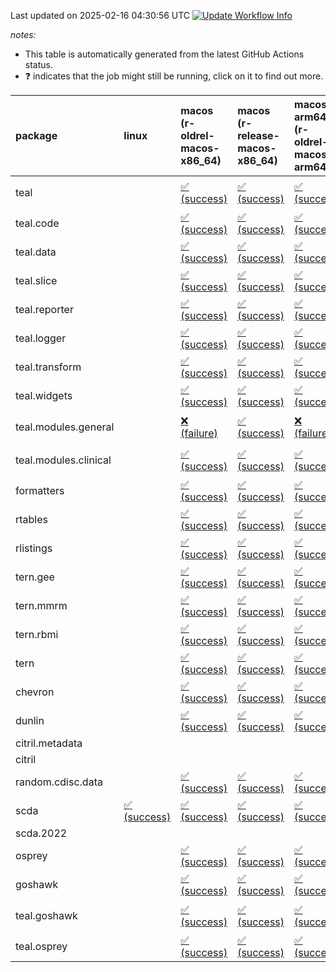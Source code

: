Last updated on 2025-02-16 04:30:56 UTC [![Update Workflow
Info](https://github.com/averissimo/verdepcheck-status/actions/workflows/update.yaml/badge.svg)](https://github.com/averissimo/verdepcheck-status/actions/workflows/update.yaml)

*notes:*

-   This table is automatically generated from the latest GitHub Actions
    status.
-   ❓ indicates that the job might still be running, click on it to
    find out more.

<table style="width:100%;">
<colgroup>
<col style="width: 1%" />
<col style="width: 6%" />
<col style="width: 7%" />
<col style="width: 7%" />
<col style="width: 7%" />
<col style="width: 7%" />
<col style="width: 7%" />
<col style="width: 7%" />
<col style="width: 7%" />
<col style="width: 7%" />
<col style="width: 7%" />
<col style="width: 7%" />
<col style="width: 7%" />
<col style="width: 7%" />
</colgroup>
<thead>
<tr class="header">
<th style="text-align: left;">package</th>
<th style="text-align: left;">linux</th>
<th style="text-align: left;">macos (r-oldrel-macos-x86_64)</th>
<th style="text-align: left;">macos (r-release-macos-x86_64)</th>
<th style="text-align: left;">macos-arm64 (r-oldrel-macos-arm64)</th>
<th style="text-align: left;">macos-arm64 (r-release-macos-arm64)</th>
<th style="text-align: left;">nosuggests</th>
<th style="text-align: left;">ubuntu-clang</th>
<th style="text-align: left;">ubuntu-gcc12</th>
<th style="text-align: left;">ubuntu-next</th>
<th style="text-align: left;">ubuntu-release</th>
<th style="text-align: left;">windows (r-devel-windows-x86_64)</th>
<th style="text-align: left;">windows (r-oldrel-windows-x86_64)</th>
<th style="text-align: left;">windows (r-release-windows-x86_64)</th>
</tr>
</thead>
<tbody>
<tr class="odd">
<td style="text-align: left;">teal</td>
<td style="text-align: left;"></td>
<td
style="text-align: left;"><a href="https://github.com/insightsengineering/teal/actions/runs/13351448522/job/37288517213">✅
(success)</a></td>
<td
style="text-align: left;"><a href="https://github.com/insightsengineering/teal/actions/runs/13351448522/job/37288516659">✅
(success)</a></td>
<td
style="text-align: left;"><a href="https://github.com/insightsengineering/teal/actions/runs/13351448522/job/37288517051">✅
(success)</a></td>
<td
style="text-align: left;"><a href="https://github.com/insightsengineering/teal/actions/runs/13351448522/job/37288516421">✅
(success)</a></td>
<td
style="text-align: left;"><a href="https://github.com/insightsengineering/teal/actions/runs/13351448522/job/37288517628">❓
(unkown)</a></td>
<td
style="text-align: left;"><a href="https://github.com/insightsengineering/teal/actions/runs/13351448522/job/37288516319">❓
(unkown)</a></td>
<td
style="text-align: left;"><a href="https://github.com/insightsengineering/teal/actions/runs/13351448522/job/37288516538">❓
(unkown)</a></td>
<td
style="text-align: left;"><a href="https://github.com/insightsengineering/teal/actions/runs/13351448522/job/37288516968">✅
(success)</a></td>
<td
style="text-align: left;"><a href="https://github.com/insightsengineering/teal/actions/runs/13351448522/job/37288517137">✅
(success)</a></td>
<td
style="text-align: left;"><a href="https://github.com/insightsengineering/teal/actions/runs/13351448522/job/37288516062">✅
(success)</a></td>
<td
style="text-align: left;"><a href="https://github.com/insightsengineering/teal/actions/runs/13351448522/job/37288517415">✅
(success)</a></td>
<td
style="text-align: left;"><a href="https://github.com/insightsengineering/teal/actions/runs/13351448522/job/37288516885">✅
(success)</a></td>
</tr>
<tr class="even">
<td style="text-align: left;">teal.code</td>
<td style="text-align: left;"></td>
<td
style="text-align: left;"><a href="https://github.com/insightsengineering/teal.code/actions/runs/13351463782/job/37288550450">✅
(success)</a></td>
<td
style="text-align: left;"><a href="https://github.com/insightsengineering/teal.code/actions/runs/13351463782/job/37288550068">✅
(success)</a></td>
<td
style="text-align: left;"><a href="https://github.com/insightsengineering/teal.code/actions/runs/13351463782/job/37288550319">✅
(success)</a></td>
<td
style="text-align: left;"><a href="https://github.com/insightsengineering/teal.code/actions/runs/13351463782/job/37288549945">✅
(success)</a></td>
<td
style="text-align: left;"><a href="https://github.com/insightsengineering/teal.code/actions/runs/13351463782/job/37288550507">✅
(success)</a></td>
<td
style="text-align: left;"><a href="https://github.com/insightsengineering/teal.code/actions/runs/13351463782/job/37288549619">✅
(success)</a></td>
<td
style="text-align: left;"><a href="https://github.com/insightsengineering/teal.code/actions/runs/13351463782/job/37288549884">✅
(success)</a></td>
<td
style="text-align: left;"><a href="https://github.com/insightsengineering/teal.code/actions/runs/13351463782/job/37288550125">✅
(success)</a></td>
<td
style="text-align: left;"><a href="https://github.com/insightsengineering/teal.code/actions/runs/13351463782/job/37288550251">✅
(success)</a></td>
<td
style="text-align: left;"><a href="https://github.com/insightsengineering/teal.code/actions/runs/13351463782/job/37288549828">✅
(success)</a></td>
<td
style="text-align: left;"><a href="https://github.com/insightsengineering/teal.code/actions/runs/13351463782/job/37288550574">✅
(success)</a></td>
<td
style="text-align: left;"><a href="https://github.com/insightsengineering/teal.code/actions/runs/13351463782/job/37288550179">✅
(success)</a></td>
</tr>
<tr class="odd">
<td style="text-align: left;">teal.data</td>
<td style="text-align: left;"></td>
<td
style="text-align: left;"><a href="https://github.com/insightsengineering/teal.data/actions/runs/13351451936/job/37288523599">✅
(success)</a></td>
<td
style="text-align: left;"><a href="https://github.com/insightsengineering/teal.data/actions/runs/13351451936/job/37288522956">✅
(success)</a></td>
<td
style="text-align: left;"><a href="https://github.com/insightsengineering/teal.data/actions/runs/13351451936/job/37288523367">✅
(success)</a></td>
<td
style="text-align: left;"><a href="https://github.com/insightsengineering/teal.data/actions/runs/13351451936/job/37288522738">✅
(success)</a></td>
<td
style="text-align: left;"><a href="https://github.com/insightsengineering/teal.data/actions/runs/13351451936/job/37288523931">✅
(success)</a></td>
<td
style="text-align: left;"><a href="https://github.com/insightsengineering/teal.data/actions/runs/13351451936/job/37288522616">✅
(success)</a></td>
<td
style="text-align: left;"><a href="https://github.com/insightsengineering/teal.data/actions/runs/13351451936/job/37288522841">✅
(success)</a></td>
<td
style="text-align: left;"><a href="https://github.com/insightsengineering/teal.data/actions/runs/13351451936/job/37288523240">✅
(success)</a></td>
<td
style="text-align: left;"><a href="https://github.com/insightsengineering/teal.data/actions/runs/13351451936/job/37288523478">✅
(success)</a></td>
<td
style="text-align: left;"><a href="https://github.com/insightsengineering/teal.data/actions/runs/13351451936/job/37288522296">✅
(success)</a></td>
<td
style="text-align: left;"><a href="https://github.com/insightsengineering/teal.data/actions/runs/13351451936/job/37288523828">✅
(success)</a></td>
<td
style="text-align: left;"><a href="https://github.com/insightsengineering/teal.data/actions/runs/13351451936/job/37288523145">✅
(success)</a></td>
</tr>
<tr class="even">
<td style="text-align: left;">teal.slice</td>
<td style="text-align: left;"></td>
<td
style="text-align: left;"><a href="https://github.com/insightsengineering/teal.slice/actions/runs/13351458484/job/37288536617">✅
(success)</a></td>
<td
style="text-align: left;"><a href="https://github.com/insightsengineering/teal.slice/actions/runs/13351458484/job/37288536240">✅
(success)</a></td>
<td
style="text-align: left;"><a href="https://github.com/insightsengineering/teal.slice/actions/runs/13351458484/job/37288536473">✅
(success)</a></td>
<td
style="text-align: left;"><a href="https://github.com/insightsengineering/teal.slice/actions/runs/13351458484/job/37288536116">✅
(success)</a></td>
<td
style="text-align: left;"><a href="https://github.com/insightsengineering/teal.slice/actions/runs/13351458484/job/37288536913">✅
(success)</a></td>
<td
style="text-align: left;"><a href="https://github.com/insightsengineering/teal.slice/actions/runs/13351458484/job/37288536072">✅
(success)</a></td>
<td
style="text-align: left;"><a href="https://github.com/insightsengineering/teal.slice/actions/runs/13351458484/job/37288536165">✅
(success)</a></td>
<td
style="text-align: left;"><a href="https://github.com/insightsengineering/teal.slice/actions/runs/13351458484/job/37288536415">✅
(success)</a></td>
<td
style="text-align: left;"><a href="https://github.com/insightsengineering/teal.slice/actions/runs/13351458484/job/37288536555">✅
(success)</a></td>
<td
style="text-align: left;"><a href="https://github.com/insightsengineering/teal.slice/actions/runs/13351458484/job/37288535920">✅
(success)</a></td>
<td
style="text-align: left;"><a href="https://github.com/insightsengineering/teal.slice/actions/runs/13351458484/job/37288536802">✅
(success)</a></td>
<td
style="text-align: left;"><a href="https://github.com/insightsengineering/teal.slice/actions/runs/13351458484/job/37288536346">✅
(success)</a></td>
</tr>
<tr class="odd">
<td style="text-align: left;">teal.reporter</td>
<td style="text-align: left;"></td>
<td
style="text-align: left;"><a href="https://github.com/insightsengineering/teal.reporter/actions/runs/13351453885/job/37288527948">✅
(success)</a></td>
<td
style="text-align: left;"><a href="https://github.com/insightsengineering/teal.reporter/actions/runs/13351453885/job/37288527490">✅
(success)</a></td>
<td
style="text-align: left;"><a href="https://github.com/insightsengineering/teal.reporter/actions/runs/13351453885/job/37288527780">✅
(success)</a></td>
<td
style="text-align: left;"><a href="https://github.com/insightsengineering/teal.reporter/actions/runs/13351453885/job/37288527334">✅
(success)</a></td>
<td
style="text-align: left;"><a href="https://github.com/insightsengineering/teal.reporter/actions/runs/13351453885/job/37288528038">✅
(success)</a></td>
<td
style="text-align: left;"><a href="https://github.com/insightsengineering/teal.reporter/actions/runs/13351453885/job/37288526900">✅
(success)</a></td>
<td
style="text-align: left;"><a href="https://github.com/insightsengineering/teal.reporter/actions/runs/13351453885/job/37288527262">✅
(success)</a></td>
<td
style="text-align: left;"><a href="https://github.com/insightsengineering/teal.reporter/actions/runs/13351453885/job/37288527552">✅
(success)</a></td>
<td
style="text-align: left;"><a href="https://github.com/insightsengineering/teal.reporter/actions/runs/13351453885/job/37288527701">✅
(success)</a></td>
<td
style="text-align: left;"><a href="https://github.com/insightsengineering/teal.reporter/actions/runs/13351453885/job/37288527177">✅
(success)</a></td>
<td
style="text-align: left;"><a href="https://github.com/insightsengineering/teal.reporter/actions/runs/13351453885/job/37288528245">✅
(success)</a></td>
<td
style="text-align: left;"><a href="https://github.com/insightsengineering/teal.reporter/actions/runs/13351453885/job/37288527631">✅
(success)</a></td>
</tr>
<tr class="even">
<td style="text-align: left;">teal.logger</td>
<td style="text-align: left;"></td>
<td
style="text-align: left;"><a href="https://github.com/insightsengineering/teal.logger/actions/runs/13351448641/job/37288517762">✅
(success)</a></td>
<td
style="text-align: left;"><a href="https://github.com/insightsengineering/teal.logger/actions/runs/13351448641/job/37288517225">✅
(success)</a></td>
<td
style="text-align: left;"><a href="https://github.com/insightsengineering/teal.logger/actions/runs/13351448641/job/37288517565">✅
(success)</a></td>
<td
style="text-align: left;"><a href="https://github.com/insightsengineering/teal.logger/actions/runs/13351448641/job/37288516995">✅
(success)</a></td>
<td
style="text-align: left;"><a href="https://github.com/insightsengineering/teal.logger/actions/runs/13351448641/job/37288518082">✅
(success)</a></td>
<td
style="text-align: left;"><a href="https://github.com/insightsengineering/teal.logger/actions/runs/13351448641/job/37288516899">✅
(success)</a></td>
<td
style="text-align: left;"><a href="https://github.com/insightsengineering/teal.logger/actions/runs/13351448641/job/37288517127">✅
(success)</a></td>
<td
style="text-align: left;"><a href="https://github.com/insightsengineering/teal.logger/actions/runs/13351448641/job/37288517496">✅
(success)</a></td>
<td
style="text-align: left;"><a href="https://github.com/insightsengineering/teal.logger/actions/runs/13351448641/job/37288517657">✅
(success)</a></td>
<td
style="text-align: left;"><a href="https://github.com/insightsengineering/teal.logger/actions/runs/13351448641/job/37288516640">✅
(success)</a></td>
<td
style="text-align: left;"><a href="https://github.com/insightsengineering/teal.logger/actions/runs/13351448641/job/37288517963">✅
(success)</a></td>
<td
style="text-align: left;"><a href="https://github.com/insightsengineering/teal.logger/actions/runs/13351448641/job/37288517402">✅
(success)</a></td>
</tr>
<tr class="odd">
<td style="text-align: left;">teal.transform</td>
<td style="text-align: left;"></td>
<td
style="text-align: left;"><a href="https://github.com/insightsengineering/teal.transform/actions/runs/13351456050/job/37288532521">✅
(success)</a></td>
<td
style="text-align: left;"><a href="https://github.com/insightsengineering/teal.transform/actions/runs/13351456050/job/37288531726">✅
(success)</a></td>
<td
style="text-align: left;"><a href="https://github.com/insightsengineering/teal.transform/actions/runs/13351456050/job/37288532195">✅
(success)</a></td>
<td
style="text-align: left;"><a href="https://github.com/insightsengineering/teal.transform/actions/runs/13351456050/job/37288531554">✅
(success)</a></td>
<td
style="text-align: left;"><a href="https://github.com/insightsengineering/teal.transform/actions/runs/13351456050/job/37288532384">✅
(success)</a></td>
<td
style="text-align: left;"><a href="https://github.com/insightsengineering/teal.transform/actions/runs/13351456050/job/37288531099">✅
(success)</a></td>
<td
style="text-align: left;"><a href="https://github.com/insightsengineering/teal.transform/actions/runs/13351456050/job/37288531331">✅
(success)</a></td>
<td
style="text-align: left;"><a href="https://github.com/insightsengineering/teal.transform/actions/runs/13351456050/job/37288531643">✅
(success)</a></td>
<td
style="text-align: left;"><a href="https://github.com/insightsengineering/teal.transform/actions/runs/13351456050/job/37288531823">✅
(success)</a></td>
<td
style="text-align: left;"><a href="https://github.com/insightsengineering/teal.transform/actions/runs/13351456050/job/37288531406">✅
(success)</a></td>
<td
style="text-align: left;"><a href="https://github.com/insightsengineering/teal.transform/actions/runs/13351456050/job/37288532808">✅
(success)</a></td>
<td
style="text-align: left;"><a href="https://github.com/insightsengineering/teal.transform/actions/runs/13351456050/job/37288531934">✅
(success)</a></td>
</tr>
<tr class="even">
<td style="text-align: left;">teal.widgets</td>
<td style="text-align: left;"></td>
<td
style="text-align: left;"><a href="https://github.com/insightsengineering/teal.widgets/actions/runs/13351469163/job/37288573293">✅
(success)</a></td>
<td
style="text-align: left;"><a href="https://github.com/insightsengineering/teal.widgets/actions/runs/13351469163/job/37288572660">✅
(success)</a></td>
<td
style="text-align: left;"><a href="https://github.com/insightsengineering/teal.widgets/actions/runs/13351469163/job/37288573087">✅
(success)</a></td>
<td
style="text-align: left;"><a href="https://github.com/insightsengineering/teal.widgets/actions/runs/13351469163/job/37288572452">✅
(success)</a></td>
<td
style="text-align: left;"><a href="https://github.com/insightsengineering/teal.widgets/actions/runs/13351469163/job/37288573557">✅
(success)</a></td>
<td
style="text-align: left;"><a href="https://github.com/insightsengineering/teal.widgets/actions/runs/13351469163/job/37288572338">✅
(success)</a></td>
<td
style="text-align: left;"><a href="https://github.com/insightsengineering/teal.widgets/actions/runs/13351469163/job/37288572545">✅
(success)</a></td>
<td
style="text-align: left;"><a href="https://github.com/insightsengineering/teal.widgets/actions/runs/13351469163/job/37288572977">✅
(success)</a></td>
<td
style="text-align: left;"><a href="https://github.com/insightsengineering/teal.widgets/actions/runs/13351469163/job/37288573190">✅
(success)</a></td>
<td
style="text-align: left;"><a href="https://github.com/insightsengineering/teal.widgets/actions/runs/13351469163/job/37288572075">✅
(success)</a></td>
<td
style="text-align: left;"><a href="https://github.com/insightsengineering/teal.widgets/actions/runs/13351469163/job/37288573452">✅
(success)</a></td>
<td
style="text-align: left;"><a href="https://github.com/insightsengineering/teal.widgets/actions/runs/13351469163/job/37288572860">✅
(success)</a></td>
</tr>
<tr class="odd">
<td style="text-align: left;">teal.modules.general</td>
<td style="text-align: left;"></td>
<td
style="text-align: left;"><a href="https://github.com/insightsengineering/teal.modules.general/actions/runs/13351448519/job/37288516610">❌
(failure)</a></td>
<td
style="text-align: left;"><a href="https://github.com/insightsengineering/teal.modules.general/actions/runs/13351448519/job/37288516195">✅
(success)</a></td>
<td
style="text-align: left;"><a href="https://github.com/insightsengineering/teal.modules.general/actions/runs/13351448519/job/37288516489">❌
(failure)</a></td>
<td
style="text-align: left;"><a href="https://github.com/insightsengineering/teal.modules.general/actions/runs/13351448519/job/37288516047">✅
(success)</a></td>
<td
style="text-align: left;"><a href="https://github.com/insightsengineering/teal.modules.general/actions/runs/13351448519/job/37288516682">❓
(unkown)</a></td>
<td
style="text-align: left;"><a href="https://github.com/insightsengineering/teal.modules.general/actions/runs/13351448519/job/37288515718">❓
(unkown)</a></td>
<td
style="text-align: left;"><a href="https://github.com/insightsengineering/teal.modules.general/actions/runs/13351448519/job/37288515985">❓
(unkown)</a></td>
<td
style="text-align: left;"><a href="https://github.com/insightsengineering/teal.modules.general/actions/runs/13351448519/job/37288516261">✅
(success)</a></td>
<td
style="text-align: left;"><a href="https://github.com/insightsengineering/teal.modules.general/actions/runs/13351448519/job/37288516406">✅
(success)</a></td>
<td
style="text-align: left;"><a href="https://github.com/insightsengineering/teal.modules.general/actions/runs/13351448519/job/37288515908">✅
(success)</a></td>
<td
style="text-align: left;"><a href="https://github.com/insightsengineering/teal.modules.general/actions/runs/13351448519/job/37288516748">❌
(failure)</a></td>
<td
style="text-align: left;"><a href="https://github.com/insightsengineering/teal.modules.general/actions/runs/13351448519/job/37288516337">✅
(success)</a></td>
</tr>
<tr class="even">
<td style="text-align: left;">teal.modules.clinical</td>
<td style="text-align: left;"></td>
<td
style="text-align: left;"><a href="https://github.com/insightsengineering/teal.modules.clinical/actions/runs/13351463173/job/37288549049">✅
(success)</a></td>
<td
style="text-align: left;"><a href="https://github.com/insightsengineering/teal.modules.clinical/actions/runs/13351463173/job/37288548594">✅
(success)</a></td>
<td
style="text-align: left;"><a href="https://github.com/insightsengineering/teal.modules.clinical/actions/runs/13351463173/job/37288548902">✅
(success)</a></td>
<td
style="text-align: left;"><a href="https://github.com/insightsengineering/teal.modules.clinical/actions/runs/13351463173/job/37288548430">✅
(success)</a></td>
<td
style="text-align: left;"><a href="https://github.com/insightsengineering/teal.modules.clinical/actions/runs/13351463173/job/37288549282">❓
(unkown)</a></td>
<td
style="text-align: left;"><a href="https://github.com/insightsengineering/teal.modules.clinical/actions/runs/13351463173/job/37288548342">❓
(unkown)</a></td>
<td
style="text-align: left;"><a href="https://github.com/insightsengineering/teal.modules.clinical/actions/runs/13351463173/job/37288548511">❓
(unkown)</a></td>
<td
style="text-align: left;"><a href="https://github.com/insightsengineering/teal.modules.clinical/actions/runs/13351463173/job/37288548837">✅
(success)</a></td>
<td
style="text-align: left;"><a href="https://github.com/insightsengineering/teal.modules.clinical/actions/runs/13351463173/job/37288548971">✅
(success)</a></td>
<td
style="text-align: left;"><a href="https://github.com/insightsengineering/teal.modules.clinical/actions/runs/13351463173/job/37288548044">✅
(success)</a></td>
<td
style="text-align: left;"><a href="https://github.com/insightsengineering/teal.modules.clinical/actions/runs/13351463173/job/37288549208">✅
(success)</a></td>
<td
style="text-align: left;"><a href="https://github.com/insightsengineering/teal.modules.clinical/actions/runs/13351463173/job/37288548756">✅
(success)</a></td>
</tr>
<tr class="odd">
<td style="text-align: left;">formatters</td>
<td style="text-align: left;"></td>
<td
style="text-align: left;"><a href="https://github.com/insightsengineering/formatters/actions/runs/13351460326/job/37288542294">✅
(success)</a></td>
<td
style="text-align: left;"><a href="https://github.com/insightsengineering/formatters/actions/runs/13351460326/job/37288541769">✅
(success)</a></td>
<td
style="text-align: left;"><a href="https://github.com/insightsengineering/formatters/actions/runs/13351460326/job/37288542145">✅
(success)</a></td>
<td
style="text-align: left;"><a href="https://github.com/insightsengineering/formatters/actions/runs/13351460326/job/37288541572">✅
(success)</a></td>
<td
style="text-align: left;"><a href="https://github.com/insightsengineering/formatters/actions/runs/13351460326/job/37288542504">✅
(success)</a></td>
<td
style="text-align: left;"><a href="https://github.com/insightsengineering/formatters/actions/runs/13351460326/job/37288541491">✅
(success)</a></td>
<td
style="text-align: left;"><a href="https://github.com/insightsengineering/formatters/actions/runs/13351460326/job/37288541656">✅
(success)</a></td>
<td
style="text-align: left;"><a href="https://github.com/insightsengineering/formatters/actions/runs/13351460326/job/37288542062">✅
(success)</a></td>
<td
style="text-align: left;"><a href="https://github.com/insightsengineering/formatters/actions/runs/13351460326/job/37288542224">✅
(success)</a></td>
<td
style="text-align: left;"><a href="https://github.com/insightsengineering/formatters/actions/runs/13351460326/job/37288541186">✅
(success)</a></td>
<td
style="text-align: left;"><a href="https://github.com/insightsengineering/formatters/actions/runs/13351460326/job/37288542437">✅
(success)</a></td>
<td
style="text-align: left;"><a href="https://github.com/insightsengineering/formatters/actions/runs/13351460326/job/37288541950">✅
(success)</a></td>
</tr>
<tr class="even">
<td style="text-align: left;">rtables</td>
<td style="text-align: left;"></td>
<td
style="text-align: left;"><a href="https://github.com/insightsengineering/rtables/actions/runs/13351448529/job/37288516413">✅
(success)</a></td>
<td
style="text-align: left;"><a href="https://github.com/insightsengineering/rtables/actions/runs/13351448529/job/37288515999">✅
(success)</a></td>
<td
style="text-align: left;"><a href="https://github.com/insightsengineering/rtables/actions/runs/13351448529/job/37288516270">✅
(success)</a></td>
<td
style="text-align: left;"><a href="https://github.com/insightsengineering/rtables/actions/runs/13351448529/job/37288515865">✅
(success)</a></td>
<td
style="text-align: left;"><a href="https://github.com/insightsengineering/rtables/actions/runs/13351448529/job/37288516344">✅
(success)</a></td>
<td
style="text-align: left;"><a href="https://github.com/insightsengineering/rtables/actions/runs/13351448529/job/37288515487">✅
(success)</a></td>
<td
style="text-align: left;"><a href="https://github.com/insightsengineering/rtables/actions/runs/13351448529/job/37288515672">✅
(success)</a></td>
<td
style="text-align: left;"><a href="https://github.com/insightsengineering/rtables/actions/runs/13351448529/job/37288515927">✅
(success)</a></td>
<td
style="text-align: left;"><a href="https://github.com/insightsengineering/rtables/actions/runs/13351448529/job/37288516070">✅
(success)</a></td>
<td
style="text-align: left;"><a href="https://github.com/insightsengineering/rtables/actions/runs/13351448529/job/37288515734">✅
(success)</a></td>
<td
style="text-align: left;"><a href="https://github.com/insightsengineering/rtables/actions/runs/13351448529/job/37288516541">✅
(success)</a></td>
<td
style="text-align: left;"><a href="https://github.com/insightsengineering/rtables/actions/runs/13351448529/job/37288516142">✅
(success)</a></td>
</tr>
<tr class="odd">
<td style="text-align: left;">rlistings</td>
<td style="text-align: left;"></td>
<td
style="text-align: left;"><a href="https://github.com/insightsengineering/rlistings/actions/runs/13351453322/job/37288527809">✅
(success)</a></td>
<td
style="text-align: left;"><a href="https://github.com/insightsengineering/rlistings/actions/runs/13351453322/job/37288527359">✅
(success)</a></td>
<td
style="text-align: left;"><a href="https://github.com/insightsengineering/rlistings/actions/runs/13351453322/job/37288527653">✅
(success)</a></td>
<td
style="text-align: left;"><a href="https://github.com/insightsengineering/rlistings/actions/runs/13351453322/job/37288527185">✅
(success)</a></td>
<td
style="text-align: left;"><a href="https://github.com/insightsengineering/rlistings/actions/runs/13351453322/job/37288527909">✅
(success)</a></td>
<td
style="text-align: left;"><a href="https://github.com/insightsengineering/rlistings/actions/runs/13351453322/job/37288526750">✅
(success)</a></td>
<td
style="text-align: left;"><a href="https://github.com/insightsengineering/rlistings/actions/runs/13351453322/job/37288527079">✅
(success)</a></td>
<td
style="text-align: left;"><a href="https://github.com/insightsengineering/rlistings/actions/runs/13351453322/job/37288527444">✅
(success)</a></td>
<td
style="text-align: left;"><a href="https://github.com/insightsengineering/rlistings/actions/runs/13351453322/job/37288527580">✅
(success)</a></td>
<td
style="text-align: left;"><a href="https://github.com/insightsengineering/rlistings/actions/runs/13351453322/job/37288526997">✅
(success)</a></td>
<td
style="text-align: left;"><a href="https://github.com/insightsengineering/rlistings/actions/runs/13351453322/job/37288528011">✅
(success)</a></td>
<td
style="text-align: left;"><a href="https://github.com/insightsengineering/rlistings/actions/runs/13351453322/job/37288527506">✅
(success)</a></td>
</tr>
<tr class="even">
<td style="text-align: left;">tern.gee</td>
<td style="text-align: left;"></td>
<td
style="text-align: left;"><a href="https://github.com/insightsengineering/tern.gee/actions/runs/13351461240/job/37288543361">✅
(success)</a></td>
<td
style="text-align: left;"><a href="https://github.com/insightsengineering/tern.gee/actions/runs/13351461240/job/37288542966">✅
(success)</a></td>
<td
style="text-align: left;"><a href="https://github.com/insightsengineering/tern.gee/actions/runs/13351461240/job/37288543244">✅
(success)</a></td>
<td
style="text-align: left;"><a href="https://github.com/insightsengineering/tern.gee/actions/runs/13351461240/job/37288542828">✅
(success)</a></td>
<td
style="text-align: left;"><a href="https://github.com/insightsengineering/tern.gee/actions/runs/13351461240/job/37288543594">✅
(success)</a></td>
<td
style="text-align: left;"><a href="https://github.com/insightsengineering/tern.gee/actions/runs/13351461240/job/37288542905">✅
(success)</a></td>
<td
style="text-align: left;"><a href="https://github.com/insightsengineering/tern.gee/actions/runs/13351461240/job/37288543024">✅
(success)</a></td>
<td
style="text-align: left;"><a href="https://github.com/insightsengineering/tern.gee/actions/runs/13351461240/job/37288543310">✅
(success)</a></td>
<td
style="text-align: left;"><a href="https://github.com/insightsengineering/tern.gee/actions/runs/13351461240/job/37288543471">✅
(success)</a></td>
<td
style="text-align: left;"><a href="https://github.com/insightsengineering/tern.gee/actions/runs/13351461240/job/37288542640">✅
(success)</a></td>
<td
style="text-align: left;"><a href="https://github.com/insightsengineering/tern.gee/actions/runs/13351461240/job/37288543418">✅
(success)</a></td>
<td
style="text-align: left;"><a href="https://github.com/insightsengineering/tern.gee/actions/runs/13351461240/job/37288543083">✅
(success)</a></td>
</tr>
<tr class="odd">
<td style="text-align: left;">tern.mmrm</td>
<td style="text-align: left;"></td>
<td
style="text-align: left;"><a href="https://github.com/insightsengineering/tern.mmrm/actions/runs/13351467938/job/37288568502">✅
(success)</a></td>
<td
style="text-align: left;"><a href="https://github.com/insightsengineering/tern.mmrm/actions/runs/13351467938/job/37288568136">✅
(success)</a></td>
<td
style="text-align: left;"><a href="https://github.com/insightsengineering/tern.mmrm/actions/runs/13351467938/job/37288568379">✅
(success)</a></td>
<td
style="text-align: left;"><a href="https://github.com/insightsengineering/tern.mmrm/actions/runs/13351467938/job/37288568029">✅
(success)</a></td>
<td
style="text-align: left;"><a href="https://github.com/insightsengineering/tern.mmrm/actions/runs/13351467938/job/37288568564">✅
(success)</a></td>
<td
style="text-align: left;"><a href="https://github.com/insightsengineering/tern.mmrm/actions/runs/13351467938/job/37288567737">✅
(success)</a></td>
<td
style="text-align: left;"><a href="https://github.com/insightsengineering/tern.mmrm/actions/runs/13351467938/job/37288567976">✅
(success)</a></td>
<td
style="text-align: left;"><a href="https://github.com/insightsengineering/tern.mmrm/actions/runs/13351467938/job/37288568181">✅
(success)</a></td>
<td
style="text-align: left;"><a href="https://github.com/insightsengineering/tern.mmrm/actions/runs/13351467938/job/37288568298">✅
(success)</a></td>
<td
style="text-align: left;"><a href="https://github.com/insightsengineering/tern.mmrm/actions/runs/13351467938/job/37288567929">✅
(success)</a></td>
<td
style="text-align: left;"><a href="https://github.com/insightsengineering/tern.mmrm/actions/runs/13351467938/job/37288568619">✅
(success)</a></td>
<td
style="text-align: left;"><a href="https://github.com/insightsengineering/tern.mmrm/actions/runs/13351467938/job/37288568242">✅
(success)</a></td>
</tr>
<tr class="even">
<td style="text-align: left;">tern.rbmi</td>
<td style="text-align: left;"></td>
<td
style="text-align: left;"><a href="https://github.com/insightsengineering/tern.rbmi/actions/runs/13351460138/job/37288541999">✅
(success)</a></td>
<td
style="text-align: left;"><a href="https://github.com/insightsengineering/tern.rbmi/actions/runs/13351460138/job/37288541502">✅
(success)</a></td>
<td
style="text-align: left;"><a href="https://github.com/insightsengineering/tern.rbmi/actions/runs/13351460138/job/37288541850">✅
(success)</a></td>
<td
style="text-align: left;"><a href="https://github.com/insightsengineering/tern.rbmi/actions/runs/13351460138/job/37288541296">✅
(success)</a></td>
<td
style="text-align: left;"><a href="https://github.com/insightsengineering/tern.rbmi/actions/runs/13351460138/job/37288542270">✅
(success)</a></td>
<td
style="text-align: left;"><a href="https://github.com/insightsengineering/tern.rbmi/actions/runs/13351460138/job/37288541209">✅
(success)</a></td>
<td
style="text-align: left;"><a href="https://github.com/insightsengineering/tern.rbmi/actions/runs/13351460138/job/37288541393">✅
(success)</a></td>
<td
style="text-align: left;"><a href="https://github.com/insightsengineering/tern.rbmi/actions/runs/13351460138/job/37288541761">✅
(success)</a></td>
<td
style="text-align: left;"><a href="https://github.com/insightsengineering/tern.rbmi/actions/runs/13351460138/job/37288541927">✅
(success)</a></td>
<td
style="text-align: left;"><a href="https://github.com/insightsengineering/tern.rbmi/actions/runs/13351460138/job/37288540954">✅
(success)</a></td>
<td
style="text-align: left;"><a href="https://github.com/insightsengineering/tern.rbmi/actions/runs/13351460138/job/37288542193">✅
(success)</a></td>
<td
style="text-align: left;"><a href="https://github.com/insightsengineering/tern.rbmi/actions/runs/13351460138/job/37288541666">✅
(success)</a></td>
</tr>
<tr class="odd">
<td style="text-align: left;">tern</td>
<td style="text-align: left;"></td>
<td
style="text-align: left;"><a href="https://github.com/insightsengineering/tern/actions/runs/13351453842/job/37288528299">✅
(success)</a></td>
<td
style="text-align: left;"><a href="https://github.com/insightsengineering/tern/actions/runs/13351453842/job/37288527755">✅
(success)</a></td>
<td
style="text-align: left;"><a href="https://github.com/insightsengineering/tern/actions/runs/13351453842/job/37288528118">✅
(success)</a></td>
<td
style="text-align: left;"><a href="https://github.com/insightsengineering/tern/actions/runs/13351453842/job/37288527597">✅
(success)</a></td>
<td
style="text-align: left;"><a href="https://github.com/insightsengineering/tern/actions/runs/13351453842/job/37288528371">✅
(success)</a></td>
<td
style="text-align: left;"><a href="https://github.com/insightsengineering/tern/actions/runs/13351453842/job/37288527156">✅
(success)</a></td>
<td
style="text-align: left;"><a href="https://github.com/insightsengineering/tern/actions/runs/13351453842/job/37288527511">✅
(success)</a></td>
<td
style="text-align: left;"><a href="https://github.com/insightsengineering/tern/actions/runs/13351453842/job/37288527845">✅
(success)</a></td>
<td
style="text-align: left;"><a href="https://github.com/insightsengineering/tern/actions/runs/13351453842/job/37288528016">✅
(success)</a></td>
<td
style="text-align: left;"><a href="https://github.com/insightsengineering/tern/actions/runs/13351453842/job/37288527417">✅
(success)</a></td>
<td
style="text-align: left;"><a href="https://github.com/insightsengineering/tern/actions/runs/13351453842/job/37288528451">✅
(success)</a></td>
<td
style="text-align: left;"><a href="https://github.com/insightsengineering/tern/actions/runs/13351453842/job/37288527920">✅
(success)</a></td>
</tr>
<tr class="even">
<td style="text-align: left;">chevron</td>
<td style="text-align: left;"></td>
<td
style="text-align: left;"><a href="https://github.com/insightsengineering/chevron/actions/runs/13351461899/job/37288544266">✅
(success)</a></td>
<td
style="text-align: left;"><a href="https://github.com/insightsengineering/chevron/actions/runs/13351461899/job/37288543988">✅
(success)</a></td>
<td
style="text-align: left;"><a href="https://github.com/insightsengineering/chevron/actions/runs/13351461899/job/37288544153">✅
(success)</a></td>
<td
style="text-align: left;"><a href="https://github.com/insightsengineering/chevron/actions/runs/13351461899/job/37288543888">✅
(success)</a></td>
<td
style="text-align: left;"><a href="https://github.com/insightsengineering/chevron/actions/runs/13351461899/job/37288544534">✅
(success)</a></td>
<td
style="text-align: left;"><a href="https://github.com/insightsengineering/chevron/actions/runs/13351461899/job/37288543808">✅
(success)</a></td>
<td
style="text-align: left;"><a href="https://github.com/insightsengineering/chevron/actions/runs/13351461899/job/37288543940">✅
(success)</a></td>
<td
style="text-align: left;"><a href="https://github.com/insightsengineering/chevron/actions/runs/13351461899/job/37288544210">✅
(success)</a></td>
<td
style="text-align: left;"><a href="https://github.com/insightsengineering/chevron/actions/runs/13351461899/job/37288544328">✅
(success)</a></td>
<td
style="text-align: left;"><a href="https://github.com/insightsengineering/chevron/actions/runs/13351461899/job/37288543598">✅
(success)</a></td>
<td
style="text-align: left;"><a href="https://github.com/insightsengineering/chevron/actions/runs/13351461899/job/37288544393">✅
(success)</a></td>
<td
style="text-align: left;"><a href="https://github.com/insightsengineering/chevron/actions/runs/13351461899/job/37288544110">✅
(success)</a></td>
</tr>
<tr class="odd">
<td style="text-align: left;">dunlin</td>
<td style="text-align: left;"></td>
<td
style="text-align: left;"><a href="https://github.com/insightsengineering/dunlin/actions/runs/12616307113/job/35157397606">✅
(success)</a></td>
<td
style="text-align: left;"><a href="https://github.com/insightsengineering/dunlin/actions/runs/12616307113/job/35157397136">✅
(success)</a></td>
<td
style="text-align: left;"><a href="https://github.com/insightsengineering/dunlin/actions/runs/12616307113/job/35157397443">✅
(success)</a></td>
<td
style="text-align: left;"><a href="https://github.com/insightsengineering/dunlin/actions/runs/12616307113/job/35157396975">✅
(success)</a></td>
<td
style="text-align: left;"><a href="https://github.com/insightsengineering/dunlin/actions/runs/12616307113/job/35157397923">✅
(success)</a></td>
<td
style="text-align: left;"><a href="https://github.com/insightsengineering/dunlin/actions/runs/12616307113/job/35157397053">✅
(success)</a></td>
<td
style="text-align: left;"><a href="https://github.com/insightsengineering/dunlin/actions/runs/12616307113/job/35157397205">✅
(success)</a></td>
<td
style="text-align: left;"><a href="https://github.com/insightsengineering/dunlin/actions/runs/12616307113/job/35157397533">✅
(success)</a></td>
<td
style="text-align: left;"><a href="https://github.com/insightsengineering/dunlin/actions/runs/12616307113/job/35157397749">✅
(success)</a></td>
<td
style="text-align: left;"><a href="https://github.com/insightsengineering/dunlin/actions/runs/12616307113/job/35157396791">✅
(success)</a></td>
<td
style="text-align: left;"><a href="https://github.com/insightsengineering/dunlin/actions/runs/12616307113/job/35157397670">✅
(success)</a></td>
<td
style="text-align: left;"><a href="https://github.com/insightsengineering/dunlin/actions/runs/12616307113/job/35157397262">✅
(success)</a></td>
</tr>
<tr class="even">
<td style="text-align: left;">citril.metadata</td>
<td style="text-align: left;"></td>
<td style="text-align: left;"></td>
<td style="text-align: left;"></td>
<td style="text-align: left;"></td>
<td style="text-align: left;"></td>
<td style="text-align: left;"></td>
<td style="text-align: left;"></td>
<td style="text-align: left;"></td>
<td style="text-align: left;"></td>
<td style="text-align: left;"></td>
<td style="text-align: left;"></td>
<td style="text-align: left;"></td>
<td style="text-align: left;"></td>
</tr>
<tr class="odd">
<td style="text-align: left;">citril</td>
<td style="text-align: left;"></td>
<td style="text-align: left;"></td>
<td style="text-align: left;"></td>
<td style="text-align: left;"></td>
<td style="text-align: left;"></td>
<td style="text-align: left;"></td>
<td style="text-align: left;"></td>
<td style="text-align: left;"></td>
<td style="text-align: left;"></td>
<td style="text-align: left;"></td>
<td style="text-align: left;"></td>
<td style="text-align: left;"></td>
<td style="text-align: left;"></td>
</tr>
<tr class="even">
<td style="text-align: left;">random.cdisc.data</td>
<td style="text-align: left;"></td>
<td
style="text-align: left;"><a href="https://github.com/insightsengineering/random.cdisc.data/actions/runs/13351458697/job/37288537588">✅
(success)</a></td>
<td
style="text-align: left;"><a href="https://github.com/insightsengineering/random.cdisc.data/actions/runs/13351458697/job/37288537056">✅
(success)</a></td>
<td
style="text-align: left;"><a href="https://github.com/insightsengineering/random.cdisc.data/actions/runs/13351458697/job/37288537410">✅
(success)</a></td>
<td
style="text-align: left;"><a href="https://github.com/insightsengineering/random.cdisc.data/actions/runs/13351458697/job/37288536889">✅
(success)</a></td>
<td
style="text-align: left;"><a href="https://github.com/insightsengineering/random.cdisc.data/actions/runs/13351458697/job/37288538158">✅
(success)</a></td>
<td
style="text-align: left;"><a href="https://github.com/insightsengineering/random.cdisc.data/actions/runs/13351458697/job/37288536983">✅
(success)</a></td>
<td
style="text-align: left;"><a href="https://github.com/insightsengineering/random.cdisc.data/actions/runs/13351458697/job/37288537125">✅
(success)</a></td>
<td
style="text-align: left;"><a href="https://github.com/insightsengineering/random.cdisc.data/actions/runs/13351458697/job/37288537506">✅
(success)</a></td>
<td
style="text-align: left;"><a href="https://github.com/insightsengineering/random.cdisc.data/actions/runs/13351458697/job/37288537691">✅
(success)</a></td>
<td
style="text-align: left;"><a href="https://github.com/insightsengineering/random.cdisc.data/actions/runs/13351458697/job/37288536636">✅
(success)</a></td>
<td
style="text-align: left;"><a href="https://github.com/insightsengineering/random.cdisc.data/actions/runs/13351458697/job/37288537824">✅
(success)</a></td>
<td
style="text-align: left;"><a href="https://github.com/insightsengineering/random.cdisc.data/actions/runs/13351458697/job/37288537218">✅
(success)</a></td>
</tr>
<tr class="odd">
<td style="text-align: left;">scda</td>
<td
style="text-align: left;"><a href="https://github.com/insightsengineering/scda/actions/runs/10437595381/job/28903953758">✅
(success)</a></td>
<td
style="text-align: left;"><a href="https://github.com/insightsengineering/scda/actions/runs/10437595381/job/28903953430">✅
(success)</a></td>
<td
style="text-align: left;"><a href="https://github.com/insightsengineering/scda/actions/runs/10437595381/job/28903953031">✅
(success)</a></td>
<td
style="text-align: left;"><a href="https://github.com/insightsengineering/scda/actions/runs/10437595381/job/28903953278">✅
(success)</a></td>
<td
style="text-align: left;"><a href="https://github.com/insightsengineering/scda/actions/runs/10437595381/job/28903952896">✅
(success)</a></td>
<td
style="text-align: left;"><a href="https://github.com/insightsengineering/scda/actions/runs/10437595381/job/28903953675">❌
(failure)</a></td>
<td
style="text-align: left;"><a href="https://github.com/insightsengineering/scda/actions/runs/10437595381/job/28903952832">✅
(success)</a></td>
<td
style="text-align: left;"><a href="https://github.com/insightsengineering/scda/actions/runs/10437595381/job/28903952973">✅
(success)</a></td>
<td
style="text-align: left;"><a href="https://github.com/insightsengineering/scda/actions/runs/10437595381/job/28903953208">✅
(success)</a></td>
<td
style="text-align: left;"><a href="https://github.com/insightsengineering/scda/actions/runs/10437595381/job/28903953361">✅
(success)</a></td>
<td
style="text-align: left;"><a href="https://github.com/insightsengineering/scda/actions/runs/10437595381/job/28903952629">✅
(success)</a></td>
<td
style="text-align: left;"><a href="https://github.com/insightsengineering/scda/actions/runs/10437595381/job/28903953574">✅
(success)</a></td>
<td
style="text-align: left;"><a href="https://github.com/insightsengineering/scda/actions/runs/10437595381/job/28903953140">✅
(success)</a></td>
</tr>
<tr class="even">
<td style="text-align: left;">scda.2022</td>
<td style="text-align: left;"></td>
<td style="text-align: left;"></td>
<td style="text-align: left;"></td>
<td style="text-align: left;"></td>
<td style="text-align: left;"></td>
<td style="text-align: left;"></td>
<td style="text-align: left;"></td>
<td style="text-align: left;"></td>
<td style="text-align: left;"></td>
<td style="text-align: left;"></td>
<td style="text-align: left;"></td>
<td style="text-align: left;"></td>
<td style="text-align: left;"></td>
</tr>
<tr class="odd">
<td style="text-align: left;">osprey</td>
<td style="text-align: left;"></td>
<td
style="text-align: left;"><a href="https://github.com/insightsengineering/osprey/actions/runs/13351466570/job/37288566407">✅
(success)</a></td>
<td
style="text-align: left;"><a href="https://github.com/insightsengineering/osprey/actions/runs/13351466570/job/37288565945">✅
(success)</a></td>
<td
style="text-align: left;"><a href="https://github.com/insightsengineering/osprey/actions/runs/13351466570/job/37288566232">✅
(success)</a></td>
<td
style="text-align: left;"><a href="https://github.com/insightsengineering/osprey/actions/runs/13351466570/job/37288565788">✅
(success)</a></td>
<td
style="text-align: left;"><a href="https://github.com/insightsengineering/osprey/actions/runs/13351466570/job/37288566474">✅
(success)</a></td>
<td
style="text-align: left;"><a href="https://github.com/insightsengineering/osprey/actions/runs/13351466570/job/37288565363">✅
(success)</a></td>
<td
style="text-align: left;"><a href="https://github.com/insightsengineering/osprey/actions/runs/13351466570/job/37288565706">✅
(success)</a></td>
<td
style="text-align: left;"><a href="https://github.com/insightsengineering/osprey/actions/runs/13351466570/job/37288566006">✅
(success)</a></td>
<td
style="text-align: left;"><a href="https://github.com/insightsengineering/osprey/actions/runs/13351466570/job/37288566162">✅
(success)</a></td>
<td
style="text-align: left;"><a href="https://github.com/insightsengineering/osprey/actions/runs/13351466570/job/37288565638">✅
(success)</a></td>
<td
style="text-align: left;"><a href="https://github.com/insightsengineering/osprey/actions/runs/13351466570/job/37288566633">✅
(success)</a></td>
<td
style="text-align: left;"><a href="https://github.com/insightsengineering/osprey/actions/runs/13351466570/job/37288566084">✅
(success)</a></td>
</tr>
<tr class="even">
<td style="text-align: left;">goshawk</td>
<td style="text-align: left;"></td>
<td
style="text-align: left;"><a href="https://github.com/insightsengineering/goshawk/actions/runs/13351460140/job/37288542209">✅
(success)</a></td>
<td
style="text-align: left;"><a href="https://github.com/insightsengineering/goshawk/actions/runs/13351460140/job/37288541610">✅
(success)</a></td>
<td
style="text-align: left;"><a href="https://github.com/insightsengineering/goshawk/actions/runs/13351460140/job/37288542003">✅
(success)</a></td>
<td
style="text-align: left;"><a href="https://github.com/insightsengineering/goshawk/actions/runs/13351460140/job/37288541222">✅
(success)</a></td>
<td
style="text-align: left;"><a href="https://github.com/insightsengineering/goshawk/actions/runs/13351460140/job/37288542412">✅
(success)</a></td>
<td
style="text-align: left;"><a href="https://github.com/insightsengineering/goshawk/actions/runs/13351460140/job/37288541372">✅
(success)</a></td>
<td
style="text-align: left;"><a href="https://github.com/insightsengineering/goshawk/actions/runs/13351460140/job/37288541508">✅
(success)</a></td>
<td
style="text-align: left;"><a href="https://github.com/insightsengineering/goshawk/actions/runs/13351460140/job/37288541912">✅
(success)</a></td>
<td
style="text-align: left;"><a href="https://github.com/insightsengineering/goshawk/actions/runs/13351460140/job/37288542109">✅
(success)</a></td>
<td
style="text-align: left;"><a href="https://github.com/insightsengineering/goshawk/actions/runs/13351460140/job/37288540938">✅
(success)</a></td>
<td
style="text-align: left;"><a href="https://github.com/insightsengineering/goshawk/actions/runs/13351460140/job/37288542349">✅
(success)</a></td>
<td
style="text-align: left;"><a href="https://github.com/insightsengineering/goshawk/actions/runs/13351460140/job/37288541823">✅
(success)</a></td>
</tr>
<tr class="odd">
<td style="text-align: left;">teal.goshawk</td>
<td style="text-align: left;"></td>
<td
style="text-align: left;"><a href="https://github.com/insightsengineering/teal.goshawk/actions/runs/13351458482/job/37288536907">✅
(success)</a></td>
<td
style="text-align: left;"><a href="https://github.com/insightsengineering/teal.goshawk/actions/runs/13351458482/job/37288536438">✅
(success)</a></td>
<td
style="text-align: left;"><a href="https://github.com/insightsengineering/teal.goshawk/actions/runs/13351458482/job/37288536717">✅
(success)</a></td>
<td
style="text-align: left;"><a href="https://github.com/insightsengineering/teal.goshawk/actions/runs/13351458482/job/37288536334">✅
(success)</a></td>
<td
style="text-align: left;"><a href="https://github.com/insightsengineering/teal.goshawk/actions/runs/13351458482/job/37288537004">❓
(unkown)</a></td>
<td
style="text-align: left;"><a href="https://github.com/insightsengineering/teal.goshawk/actions/runs/13351458482/job/37288536059">❓
(unkown)</a></td>
<td
style="text-align: left;"><a href="https://github.com/insightsengineering/teal.goshawk/actions/runs/13351458482/job/37288536277">❓
(unkown)</a></td>
<td
style="text-align: left;"><a href="https://github.com/insightsengineering/teal.goshawk/actions/runs/13351458482/job/37288536525">✅
(success)</a></td>
<td
style="text-align: left;"><a href="https://github.com/insightsengineering/teal.goshawk/actions/runs/13351458482/job/37288536657">✅
(success)</a></td>
<td
style="text-align: left;"><a href="https://github.com/insightsengineering/teal.goshawk/actions/runs/13351458482/job/37288536236">✅
(success)</a></td>
<td
style="text-align: left;"><a href="https://github.com/insightsengineering/teal.goshawk/actions/runs/13351458482/job/37288537099">✅
(success)</a></td>
<td
style="text-align: left;"><a href="https://github.com/insightsengineering/teal.goshawk/actions/runs/13351458482/job/37288536590">✅
(success)</a></td>
</tr>
<tr class="even">
<td style="text-align: left;">teal.osprey</td>
<td style="text-align: left;"></td>
<td
style="text-align: left;"><a href="https://github.com/insightsengineering/teal.osprey/actions/runs/13351464297/job/37288550847">✅
(success)</a></td>
<td
style="text-align: left;"><a href="https://github.com/insightsengineering/teal.osprey/actions/runs/13351464297/job/37288550460">✅
(success)</a></td>
<td
style="text-align: left;"><a href="https://github.com/insightsengineering/teal.osprey/actions/runs/13351464297/job/37288550707">✅
(success)</a></td>
<td
style="text-align: left;"><a href="https://github.com/insightsengineering/teal.osprey/actions/runs/13351464297/job/37288550336">✅
(success)</a></td>
<td
style="text-align: left;"><a href="https://github.com/insightsengineering/teal.osprey/actions/runs/13351464297/job/37288550974">✅
(success)</a></td>
<td
style="text-align: left;"><a href="https://github.com/insightsengineering/teal.osprey/actions/runs/13351464297/job/37288550048">✅
(success)</a></td>
<td
style="text-align: left;"><a href="https://github.com/insightsengineering/teal.osprey/actions/runs/13351464297/job/37288550281">✅
(success)</a></td>
<td
style="text-align: left;"><a href="https://github.com/insightsengineering/teal.osprey/actions/runs/13351464297/job/37288550508">✅
(success)</a></td>
<td
style="text-align: left;"><a href="https://github.com/insightsengineering/teal.osprey/actions/runs/13351464297/job/37288550638">✅
(success)</a></td>
<td
style="text-align: left;"><a href="https://github.com/insightsengineering/teal.osprey/actions/runs/13351464297/job/37288550219">✅
(success)</a></td>
<td
style="text-align: left;"><a href="https://github.com/insightsengineering/teal.osprey/actions/runs/13351464297/job/37288550911">✅
(success)</a></td>
<td
style="text-align: left;"><a href="https://github.com/insightsengineering/teal.osprey/actions/runs/13351464297/job/37288550565">✅
(success)</a></td>
</tr>
</tbody>
</table>
